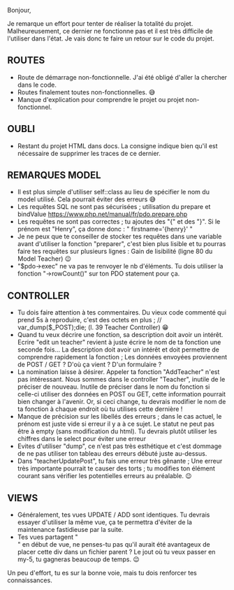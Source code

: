 Bonjour,

Je remarque un effort pour tenter de réaliser la totalité du projet. Malheureusement, ce dernier ne fonctionne pas et il est très difficile de l'utiliser dans l'état. Je vais donc te faire un retour sur le code du projet.

## ROUTES ##
- Route de démarrage non-fonctionnelle. J'ai été obligé d'aller la chercher dans le code.
- Routes finalement toutes non-fonctionnelles. 😅
- Manque d'explication pour comprendre le projet ou projet non-fonctionnel. 

## OUBLI ## 
- Restant du projet HTML dans docs. La consigne indique bien qu'il est nécessaire de supprimer les traces de ce dernier. 

## REMARQUES MODEL ##
- Il est plus simple d'utiliser self::class au lieu de spécifier le nom du model utilisé. Cela pourrait éviter des erreurs  😅
- Les requêtes SQL ne sont pas sécurisées ; utilisation du prepare et bindValue https://www.php.net/manual/fr/pdo.prepare.php 
- Les requêtes ne sont pas correctes ; tu ajoutes des "{" et des "}". Si le prénom est "Henry", ça donne donc : " firstname='{henry}' "
- Je ne peux que te conseiller de stocker tes requêtes dans une variable avant d'utiliser la fonction "preparer", c'est bien plus lisible et tu pourras faire tes requêtes sur plusieurs lignes : Gain de lisibilité (ligne 80 du Model Teacher) 😉
- "$pdo->exec" ne va pas te renvoyer le nb d'éléments. Tu dois utiliser la fonction "->rowCount()" sur ton PDO statement pour ça.

## CONTROLLER ##
- Tu dois faire attention à tes commentaires. Du vieux code commenté qui prend 5s à reproduire, c'est des octets en plus ; // var_dump($_POST);die; (l. 39 Teacher Controller)  😁
- Quand tu veux décrire une fonction, sa description doit avoir un intérêt. Ecrire "edit un teacher" revient à juste écrire le nom de ta fonction une seconde fois... La description doit avoir un intérêt et doit permettre de comprendre rapidement la fonction ; Les données envoyées proviennent de POST / GET ? D'où ça vient ? D'un formulaire ? 
- La nomination laisse à désirer. Appeler ta fonction "AddTeacher" n'est pas intéressant. Nous sommes dans le controller "Teacher", inutile de le préciser de nouveau. Inutile de préciser dans le nom du fonction si celle-ci utiliser des données en POST ou GET, cette information pourrait bien changer à l'avenir. Or, si ceci change, tu devrais modifier le nom de ta fonction à chaque endroit où tu utilises cette dernière ! 
- Manque de précision sur les libellés des erreurs ; dans le cas actuel, le prénom est juste vide si erreur il y a à ce sujet. Le statut ne peut pas être à empty (sans modification du html). Tu devrais plutôt utiliser les chiffres dans le select pour éviter une erreur 
- Evites d'utiliser "dump", ce n'est pas très esthétique et c'est dommage de ne pas utiliser ton tableau des erreurs débuté juste au-dessus. 
- Dans "teacherUpdatePost", tu fais une erreur très gênante ; Une erreur très importante pourrait te causer des torts ; tu modifies ton élément courant sans vérifier les potentielles erreurs au préalable. 😉

## VIEWS ## 
- Généralement, tes vues UPDATE / ADD sont identiques. Tu devrais essayer d'utiliser la même vue, ça te permettra d'éviter de la maintenance fastidieuse par la suite. 
- Tes vues partagent "<div class="container my-4">" en début de vue, ne penses-tu pas qu'il aurait été avantageux de placer cette div dans un fichier parent ? Le jout où tu veux passer en my-5, tu gagneras beaucoup de temps. 😉


Un peu d'effort, tu es sur la bonne voie, mais tu dois renforcer tes connaissances.
